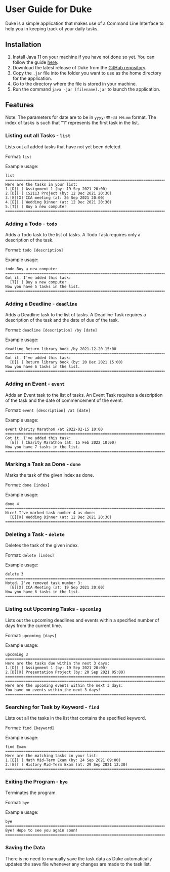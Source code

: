 # User Guide for Duke
Duke is a simple application that makes use of a Command Line Interface to help you in keeping track of your daily tasks.
## Installation
1. Install Java 11 on your machine if you have not done so yet. You can follow the guide [here](https://docs.aws.amazon.com/corretto/latest/corretto-11-ug/what-is-corretto-11.html).
2. Download the latest release of Duke from the [GitHub repository](https://github.com/Roycius/ip).
3. Copy the `.jar` file into the folder you want to use as the home directory for the application.
4. Go to the directory where the file is stored in your machine.
5. Run the command `java -jar [filename].jar` to launch the application.
## Features

Note: The parameters for date are to be in `yyyy-MM-dd HH:mm` format. The index of tasks is such that "1" represents the 
first task in the list.

### Listing out all Tasks - `list`

Lists out all added tasks that have not yet been deleted.

Format: `list`

Example usage:
```
list
========================================================================
Here are the tasks in your list:
1.[D][ ] Assignment 1 (by: 19 Sep 2021 20:00)
2.[D][ ] CS2113 Project (by: 12 Dec 2021 20:30)
3.[E][X] CCA meeting (at: 26 Sep 2021 20:00)
4.[E][ ] Wedding Dinner (at: 12 Dec 2021 20:30)
5.[T][ ] Buy a new computer
========================================================================
```

### Adding a Todo - `todo`

Adds a Todo task to the list of tasks. A Todo Task requires only a description of the task.

Format: `todo [description]`

Example usage:
```
todo Buy a new computer
========================================================================
Got it. I've added this task:
  [T][ ] Buy a new computer
Now you have 5 tasks in the list.
========================================================================
```

### Adding a Deadline - `deadline`

Adds a Deadline task to the list of tasks. A Deadline Task requires a description of the task and the date of 
due of the task.

Format: `deadline [description] /by [date]`

Example usage:
```
deadline Return library book /by 2021-12-20 15:00
========================================================================
Got it. I've added this task:
  [D][ ] Return library book (by: 20 Dec 2021 15:00)
Now you have 6 tasks in the list.
========================================================================
```

### Adding an Event - `event`

Adds an Event task to the list of tasks. An Event Task requires a description of the task and the date of 
commencement of the event.

Format: `event [description] /at [date]`

Example usage:
```
event Charity Marathon /at 2022-02-15 10:00
========================================================================
Got it. I've added this task:
  [E][ ] Charity Marathon (at: 15 Feb 2022 10:00)
Now you have 7 tasks in the list.
========================================================================
```

### Marking a Task as Done - `done`

Marks the task of the given index as done.

Format: `done [index]`

Example usage:
```
done 4
========================================================================
Nice! I've marked task number 4 as done:
  [E][X] Wedding Dinner (at: 12 Dec 2021 20:30)
========================================================================
```

### Deleting a Task - `delete`

Deletes the task of the given index.

Format: `delete [index]`

Example usage:
```
delete 3
========================================================================
Noted. I've removed task number 3:
  [E][X] CCA Meeting (at: 19 Sep 2021 20:00)
Now you have 6 tasks in the list.
========================================================================
```

### Listing out Upcoming Tasks - `upcoming`

Lists out the upcoming deadlines and events within a specified number of days from the current time.

Format: `upcoming [days]`

Example usage:
```
upcoming 3
========================================================================
Here are the tasks due within the next 3 days:
1.[D][ ] Assignment 1 (by: 19 Sep 2021 20:00)
2.[D][X] Presentation Project (by: 20 Sep 2021 05:00)
========================================================================
========================================================================
Here are the upcoming events within the next 3 days:
You have no events within the next 3 days!
========================================================================
```

### Searching for Task by Keyword - `find`

Lists out all the tasks in the list that contains the specified keyword.

Format: `find [keyword]`

Example usage:
```
find Exam
========================================================================
Here are the matching tasks in your list:
1.[E][ ] Math Mid-Term Exam (by: 24 Sep 2021 09:00)
2.[E][ ] History Mid-Term Exam (at: 29 Sep 2021 12:30)
========================================================================
```

### Exiting the Program - `bye`

Terminates the program.

Format: `bye`

Example usage:
```
bye
========================================================================
Bye! Hope to see you again soon!
========================================================================
```

### Saving the Data

There is no need to manually save the task data as Duke automatically updates the save file whenever any changes are 
made to the task list.